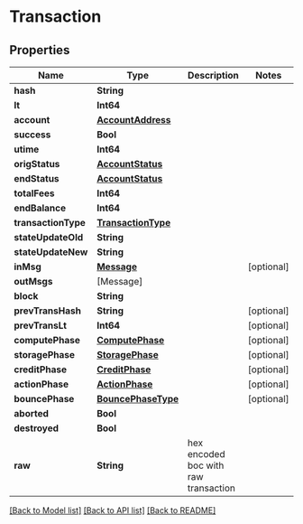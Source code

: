 # Transaction

## Properties
Name | Type | Description | Notes
------------ | ------------- | ------------- | -------------
**hash** | **String** |  | 
**lt** | **Int64** |  | 
**account** | [**AccountAddress**](AccountAddress.md) |  | 
**success** | **Bool** |  | 
**utime** | **Int64** |  | 
**origStatus** | [**AccountStatus**](AccountStatus.md) |  | 
**endStatus** | [**AccountStatus**](AccountStatus.md) |  | 
**totalFees** | **Int64** |  | 
**endBalance** | **Int64** |  | 
**transactionType** | [**TransactionType**](TransactionType.md) |  | 
**stateUpdateOld** | **String** |  | 
**stateUpdateNew** | **String** |  | 
**inMsg** | [**Message**](Message.md) |  | [optional] 
**outMsgs** | [Message] |  | 
**block** | **String** |  | 
**prevTransHash** | **String** |  | [optional] 
**prevTransLt** | **Int64** |  | [optional] 
**computePhase** | [**ComputePhase**](ComputePhase.md) |  | [optional] 
**storagePhase** | [**StoragePhase**](StoragePhase.md) |  | [optional] 
**creditPhase** | [**CreditPhase**](CreditPhase.md) |  | [optional] 
**actionPhase** | [**ActionPhase**](ActionPhase.md) |  | [optional] 
**bouncePhase** | [**BouncePhaseType**](BouncePhaseType.md) |  | [optional] 
**aborted** | **Bool** |  | 
**destroyed** | **Bool** |  | 
**raw** | **String** | hex encoded boc with raw transaction | 

[[Back to Model list]](../README.md#documentation-for-models) [[Back to API list]](../README.md#documentation-for-api-endpoints) [[Back to README]](../README.md)


